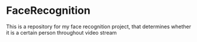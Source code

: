 # FaceRecognition

This is a repository for my face recognition project, that determines whether it is a certain person throughout video stream
